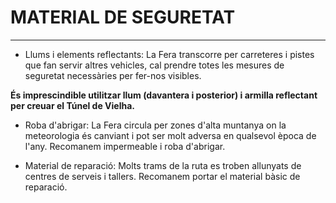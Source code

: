 # MATERIAL DE SEGURETAT

---

- Llums i elements reflectants: La Fera transcorre per carreteres i pistes que fan servir altres vehicles, cal prendre totes les mesures de seguretat necessàries per fer-nos visibles.

**És imprescindible utilitzar llum (davantera i posterior) i armilla reflectant per creuar el Túnel de Vielha.**

- Roba d'abrigar: La Fera circula per zones d'alta muntanya on la meteorologia és canviant i pot ser molt adversa en qualsevol època de l'any. Recomanem impermeable i roba d'abrigar.

- Material de reparació: Molts trams de la ruta es troben allunyats de centres de serveis i tallers. Recomanem portar el material bàsic de reparació.
